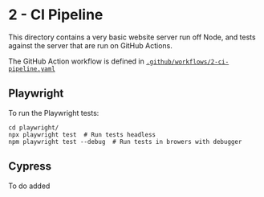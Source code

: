 # 2 - CI Pipeline

This directory contains a very basic website server run off Node, and tests against the server that are run on GitHub Actions.

The GitHub Action workflow is defined in [`.github/workflows/2-ci-pipeline.yaml`](/.github/workflows/2-ci-pipeline.yaml)

## Playwright

To run the Playwright tests:

```
cd playwright/
npx playwright test  # Run tests headless
npm playwright test --debug  # Run tests in browers with debugger
```

## Cypress

To do added
